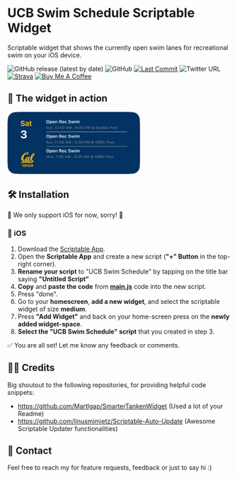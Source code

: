 # UCB Swim Schedule Scriptable Widget
Scriptable widget that shows the currently open swim lanes for recreational swim on your iOS device.


![GitHub release (latest by date)](https://img.shields.io/github/v/release/nhoelterhoff/ucb-swim-widget)
![GitHub](https://img.shields.io/github/license/nhoelterhoff/ucb-swim-widget)
[![Last Commit](https://img.shields.io/github/last-commit/nhoelterhoff/ucb-swim-widget)](https://img.shields.io/github/last-commit/nhoelterhoff/ucb-swim-widget)
![Twitter URL](https://img.shields.io/twitter/url?style=social&url=https%3A%2F%2Ftwitter.com%2Fnik_hoelti)
[![Strava](https://img.shields.io/badge/Add%20me%20on%20Strava-008900?style=flat&labelColor=orange&color=orange&logo=data:image/gif;base64,R0lGODlhHgAqAPQdAP////yrgPurgPutfvuvf/usgP///vypfv/+/fyrf//9+vuvgPuwgf779v7+/P727f348Pyrgv768/usgv7//v78+Puvgv736v3z5v306/u+lvz14vyshAAAAAAAAAAAACH/C05FVFNDQVBFMi4wAwEAAAAh+QQFAgAdACwAAAAAHgAqAAAFwGAnjmRpnqjZpGzaAFcrk46hzLNUw3i78z2UDkYMnijEopGGTAKXnaazAo1Ok1DpdTm8Kntab7Dr/fp+xcoU93KKHjb3ef2ms9Tyuv0YxzLzfIB6giNwe4WHiISDfn8Ij48ufZFGCwyXlyccEZwBMwSYBCYJE6UFOKCWC6MFAq09qRYTJKQBrkEDqqIjua4ClbEiB76/wKnCnZ5LvcydVc2mpFUd0LbT1K3EB9fYttbctd7cyN/jw8PjvNvpyOwyIQA7)](https://www.strava.com/athletes/67895327)
[![Buy Me A Coffee](https://img.shields.io/badge/Buy%20me%20a%20coffee-008900?style=flat&labelColor=blue&color=blue&logo=data:image/gif;base64,R0lGODlhHgArAPECAA0MIv/dAAAAAAAAACH/C05FVFNDQVBFMi4wAwEAAAAh+QQFAgACACwAAAAAHgArAAACmpQvoMuM/5qcAB6KpdUWrp5RhtKNoZNU5QqSEVt+lxjT5z3NuJuiMNv4AXPCiGOHMyFpqwxCVmzynqrolMoKaLWmVmkL7m5UXLCZm2pVzuyA2ENqn3tqgdxMH6/v2zx8z+cGBWcXKHiFZXgoVRiYVmNg+FjnOKnXKOd36Tj4h9mm6cmJaPTJFko4ChPHZ0mZ6apXVbe6U5RkUQAAOw==)](https://www.buymeacoffee.com/nhoelterhoff)




## 📱 The widget in action 
<img src="imgs/widget.png?raw=true"  width="300">


## 🛠 Installation 
🚨 We only support iOS for now, sorry! 🚨

### 🍏 iOS
1. Download the [Scriptable App](https://apps.apple.com/de/app/scriptable/id1405459188).
2. Open the **Scriptable App** and create a new script (**"+" Button** in the top-right corner).
3. **Rename your script** to "UCB Swim Schedule" by tapping on the title bar saying **"Untitled Script"**
4. **Copy** and **paste the code** from **[main.js](https://raw.githubusercontent.com/nhoelterhoff/ucb-swim-widget/main/main.js)** code into the new script.
5. Press "done".
6. Go to your **homescreen**, **add a new widget**, and select the scriptable widget of size **medium**.
7. Press **"Add Widget"** and back on your home-screen press on the **newly added widget-space**.
8. **Select the "UCB Swim Schedule" script** that you created in step 3.

✅ You are all set! Let me know any feedback or comments.


## 🧑‍💻 Credits 
Big shoutout to the following repositories, for providing helpful code snippets:
- https://github.com/Martlgap/SmarterTankenWidget (Used a lot of your Readme)
- https://github.com/linusmimietz/Scriptable-Auto-Update (Awesome Scriptable Updater functionalities)


## 💬 Contact
Feel free to reach my for feature requests, feedback or just to say hi :)



